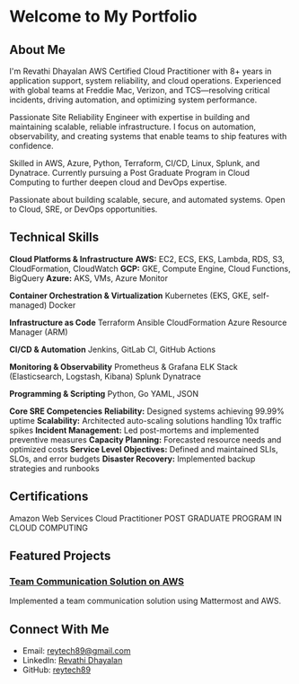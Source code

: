 # Welcome to My Portfolio

## About Me
I'm Revathi Dhayalan
AWS Certified Cloud Practitioner with 8+ years in application support, system reliability, and cloud operations. Experienced with global teams at Freddie Mac, Verizon, and TCS—resolving critical incidents, driving automation, and optimizing system performance.

Passionate Site Reliability Engineer with expertise in building and maintaining scalable, reliable infrastructure. I focus on automation, observability, and creating systems that enable teams to ship features with confidence.

Skilled in AWS, Azure, Python, Terraform, CI/CD, Linux, Splunk, and Dynatrace. Currently pursuing a Post Graduate Program in Cloud Computing to further deepen cloud and DevOps expertise.

Passionate about building scalable, secure, and automated systems. Open to Cloud, SRE, or DevOps opportunities.

## Technical Skills
**Cloud Platforms & Infrastructure**
**AWS:** EC2, ECS, EKS, Lambda, RDS, S3, CloudFormation, CloudWatch
**GCP:** GKE, Compute Engine, Cloud Functions, BigQuery
**Azure:** AKS, VMs, Azure Monitor

**Container Orchestration & Virtualization**
Kubernetes (EKS, GKE, self-managed)
Docker

**Infrastructure as Code**
Terraform
Ansible
CloudFormation
Azure Resource Manager (ARM)

**CI/CD & Automation**
Jenkins, GitLab CI, GitHub Actions

**Monitoring & Observability**
Prometheus & Grafana
ELK Stack (Elasticsearch, Logstash, Kibana)
Splunk
Dynatrace

**Programming & Scripting**
Python, Go
YAML, JSON

**Core SRE Competencies**
**Reliability:** Designed systems achieving 99.99% uptime
**Scalability:** Architected auto-scaling solutions handling 10x traffic spikes
**Incident Management:** Led post-mortems and implemented preventive measures
**Capacity Planning:** Forecasted resource needs and optimized costs
**Service Level Objectives:** Defined and maintained SLIs, SLOs, and error budgets
**Disaster Recovery:** Implemented backup strategies and runbooks

## Certifications
Amazon Web Services Cloud Practitioner 
POST GRADUATE PROGRAM IN CLOUD COMPUTING


## Featured Projects

### [Team Communication Solution on AWS](projects/project1.md)
Implemented a team communication solution using Mattermost and AWS.

## Connect With Me
- Email: reytech89@gmail.com
- LinkedIn: [Revathi Dhayalan](https://www.linkedin.com/in/revathi-dhayalan/)
- GitHub: [reytech89](https://github.com/reytech89)

